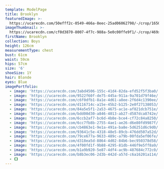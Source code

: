 ```yaml
---
template: ModelPage
title: Brooklyn
featuredImage: >-
  https://ucarecdn.com/50efff2c-0549-466a-8eec-25ad06062798/-/crop/1650x945/0,0/-/preview/
imageThumbnail: >-
  https://ucarecdn.com/cf0d3870-8007-4f7c-988a-5e0c00ffe9f1/-/crop/469x649/169,27/-/preview/
firstName: Brooklyn
collection: Boys
height: 126cm
measurementType: chest
bust: 61cm
waist: 59cm
hips: 57cm
size: '6'
shoeSize: 1Y
hair: Blonde
eyes: Blue
imagePortfolio:
  - image: 'https://ucarecdn.com/3abd4506-155c-41d4-82da-efd52f5f3ba0/'
  - image: 'https://ucarecdn.com/9522f60f-de75-445a-911a-9a701d79f46e/'
  - image: 'https://ucarecdn.com/c6f0dfb1-8a1e-4d61-a8ee-2f6d4c1390ee/'
  - image: 'https://ucarecdn.com/d116714c-a15e-45b2-b125-2e0f27138053/'
  - image: 'https://ucarecdn.com/84a5e5f1-2a53-4675-ac1e-af821dcb751e/'
  - image: 'https://ucarecdn.com/bdd00d30-a846-4013-ab27-d587dca8742e/'
  - image: 'https://ucarecdn.com/6ccb2af7-bc6d-4b8e-bce4-cf72c84a8250/'
  - image: 'https://ucarecdn.com/6cc7fb8b-2755-4ae1-ae26-d6e80fd9987f/'
  - image: 'https://ucarecdn.com/cb4863e1-9e1a-491a-ba8e-5d6251d6c9d0/'
  - image: 'https://ucarecdn.com/93641c5e-4318-48e5-89cb-476dd507a52d/'
  - image: 'https://ucarecdn.com/79ce677a-9633-489c-a79b-00fda5ef06fe/'
  - image: 'https://ucarecdn.com/d318ea5d-8864-4d02-84b6-bec950378d58/'
  - image: 'https://ucarecdn.com/4f00fd1f-9b88-4295-81db-446f9e5ff8a9/'
  - image: 'https://ucarecdn.com/b1a9b920-5e87-4df4-ac9b-487684c772c0/'
  - image: 'https://ucarecdn.com/b8b3ec06-2d3b-442d-a57d-c6a16201a114/'
  - {}
---
```


